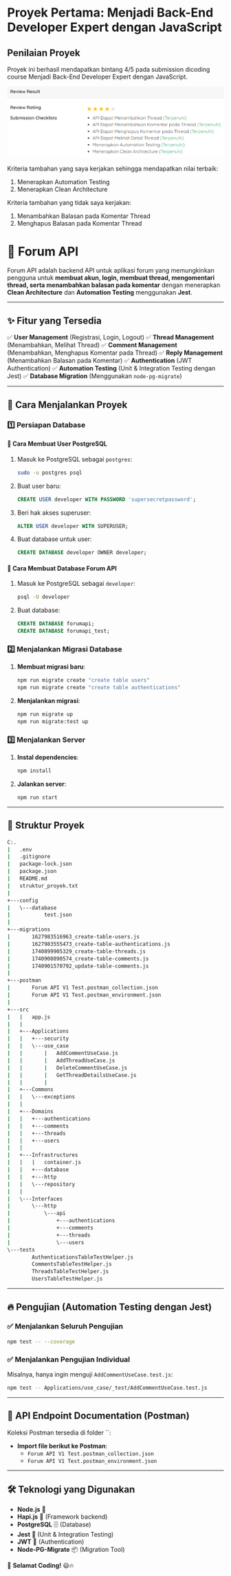 # Proyek Pertama: Menjadi Back-End Developer Expert dengan JavaScript
## Penilaian Proyek
Proyek ini berhasil mendapatkan bintang 4/5 pada submission dicoding course Menjadi Back-End Developer Expert dengan JavaScript.

![Penilaian Proyek](README/penilaian_proyek.png)

Kriteria tambahan yang saya kerjakan sehingga mendapatkan nilai terbaik:
1. Menerapkan Automation Testing
2. Menerapkan Clean Architecture

Kriteria tambahan yang tidak saya kerjakan:
1. Menambahkan Balasan pada Komentar Thread
2. Menghapus Balasan pada Komentar Thread

# 📌 Forum API

Forum API adalah backend API untuk aplikasi forum yang memungkinkan pengguna untuk **membuat akun, login, membuat thread, mengomentari thread, serta menambahkan balasan pada komentar** dengan menerapkan **Clean Architecture** dan **Automation Testing** menggunakan **Jest**.

---

## ✨ **Fitur yang Tersedia**

✅ **User Management** (Registrasi, Login, Logout) ✅ **Thread Management** (Menambahkan, Melihat Thread) ✅ **Comment Management** (Menambahkan, Menghapus Komentar pada Thread) ✅ **Reply Management** (Menambahkan Balasan pada Komentar) ✅ **Authentication** (JWT Authentication) ✅ **Automation Testing** (Unit & Integration Testing dengan Jest) ✅ **Database Migration** (Menggunakan `node-pg-migrate`)

---

## 🚀 **Cara Menjalankan Proyek**

### 1️⃣ **Persiapan Database**

#### **📌 Cara Membuat User PostgreSQL**

1. Masuk ke PostgreSQL sebagai `postgres`:
   ```sh
   sudo -u postgres psql
   ```
2. Buat user baru:
   ```sql
   CREATE USER developer WITH PASSWORD 'supersecretpassword';
   ```
3. Beri hak akses superuser:
   ```sql
   ALTER USER developer WITH SUPERUSER;
   ```
4. Buat database untuk user:
   ```sql
   CREATE DATABASE developer OWNER developer;
   ```

#### **📌 Cara Membuat Database Forum API**

1. Masuk ke PostgreSQL sebagai `developer`:
   ```sh
   psql -U developer
   ```
2. Buat database:
   ```sql
   CREATE DATABASE forumapi;
   CREATE DATABASE forumapi_test;
   ```

### 2️⃣ **Menjalankan Migrasi Database**

1. **Membuat migrasi baru**:
   ```sh
   npm run migrate create "create table users"
   npm run migrate create "create table authentications"
   ```
2. **Menjalankan migrasi**:
   ```sh
   npm run migrate up
   npm run migrate:test up
   ```

### 3️⃣ **Menjalankan Server**

1. **Instal dependencies**:
   ```sh
   npm install
   ```
2. **Jalankan server**:
   ```sh
   npm run start
   ```

---

## 📌 **Struktur Proyek**

```bash
C:.
|   .env
|   .gitignore
|   package-lock.json
|   package.json
|   README.md
|   struktur_proyek.txt
|   
+---config
|   \---database
|           test.json
|                 
+---migrations
|       1627983516963_create-table-users.js
|       1627983555473_create-table-authentications.js
|       1740899905329_create-table-threads.js
|       1740900890574_create-table-comments.js
|       1740901570792_update-table-comments.js
|
+---postman
|       Forum API V1 Test.postman_collection.json
|       Forum API V1 Test.postman_environment.json
|
+---src
|   |   app.js
|   |   
|   +---Applications
|   |   +---security
|   |   \---use_case
|   |       |   AddCommentUseCase.js
|   |       |   AddThreadUseCase.js
|   |       |   DeleteCommentUseCase.js
|   |       |   GetThreadDetailsUseCase.js
|   |       |
|   +---Commons
|   |   \---exceptions
|   |
|   +---Domains
|   |   +---authentications
|   |   +---comments
|   |   +---threads
|   |   +---users
|   |
|   +---Infrastructures
|   |   |   container.js
|   |   +---database
|   |   +---http
|   |   \---repository
|   |
|   \---Interfaces
|       \---http
|           \---api
|               +---authentications
|               +---comments
|               +---threads
|               \---users
\---tests
        AuthenticationsTableTestHelper.js
        CommentsTableTestHelper.js
        ThreadsTableTestHelper.js
        UsersTableTestHelper.js
```

---

## 🔥 **Pengujian (Automation Testing dengan Jest)**

### ✅ **Menjalankan Seluruh Pengujian**

```sh
npm test -- --coverage
```

### ✅ **Menjalankan Pengujian Individual**

Misalnya, hanya ingin menguji `AddCommentUseCase.test.js`:

```sh
npm test -- Applications/use_case/_test/AddCommentUseCase.test.js
```

---

## 📮 **API Endpoint Documentation (Postman)**

Koleksi Postman tersedia di folder ``:

- **Import file berikut ke Postman**:
  - `Forum API V1 Test.postman_collection.json`
  - `Forum API V1 Test.postman_environment.json`

---

## 🛠 **Teknologi yang Digunakan**

- **Node.js** 🚀
- **Hapi.js** 🎯 (Framework backend)
- **PostgreSQL** 🗄️ (Database)
- **Jest** 🧪 (Unit & Integration Testing)
- **JWT** 🔐 (Authentication)
- **Node-PG-Migrate** 📦 (Migration Tool)

📌 **Selamat Coding!** 😃🔥

